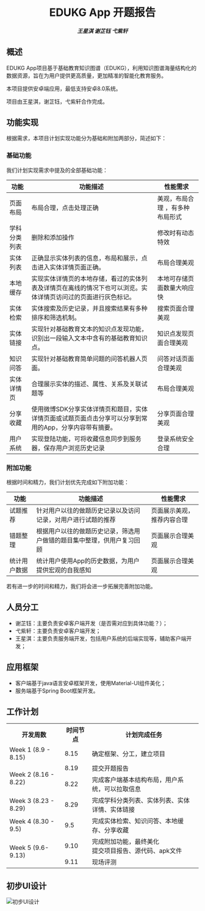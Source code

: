 <h1 align="center">EDUKG App 开题报告</h1>

<h5 align="center">王星淇 谢芷钰 弋紫轩</h5>

## 概述
EDUKG App项目基于基础教育知识图谱（EDUKG），利用知识图谱海量结构化的数据资源，旨在为用户提供更高质量，更加精准的智能化教育服务。

本项目提供安卓端应用，最低支持安卓8.0系统。

项目由王星淇，谢芷钰，弋紫轩合作完成。

## 功能实现

根据需求，本项目计划实现功能分为基础和附加两部分，简述如下：

### 基础功能

我们计划实现需求中提及的全部基础功能：

| 功能         | 功能描述                                                     | 性能需求                        |
| ------------ | ------------------------------------------------------------ | ------------------------------- |
| 页面布局     | 布局合理，点击处理正确                                       | 美观，布局合理 ，有多种布局形式 |
| 学科分类列表 | 删除和添加操作                                               | 修改时有动态特效                |
| 实体列表     | 正确显示实体列表的信息，布局和展示，点击进入实体详情页面正确。 | 布局合理美观                    |
| 本地缓存     | 实现实体详情页的本地存储，看过的实体列表及详情页在离线的情况下也可以浏览。实体详情页访问过的页面进行灰色标记。 | 本地可存储页面数量大响应快      |
| 实体检索     | 实体搜索及历史记录，并且搜索结果有多种排序和筛选机制。       | 搜索页面合理美观                |
| 实体链接     | 实现针对基础教育文本的知识点发现功能，识别出一段输入文本中含有的基础教育知识点。 | 知识点发现页面合理美观          |
| 知识问答     | 实现针对基础教育简单问题的问答机器人页面。                   | 问答对话页面合理美观            |
| 实体详情页   | 合理展示实体的描述、属性、关系及关联试题等                   | 布局合理美观                    |
| 分享收藏     | 使用微博SDK分享实体详情页和题目，实体详情页面或试题页面点击分享可以分享到常用的App，分享内容带有摘要。 | 分享页面合理美观                |
| 用户系统     | 实现登陆功能，可将收藏信息同步到服务器，保存用户浏览历史记录 | 登录系统安全合理                |

### 附加功能

根据时间和精力，我们计划优先完成如下附加功能：

| 功能         | 功能描述                                                     | 性能需求                   |
| ------------ | ------------------------------------------------------------ | -------------------------- |
| 试题推荐     | 针对用户以往的做题历史记录以及访问记录，对用户进行试题的推荐 | 页面展示美观，推荐内容合理 |
| 错题整理     | 根据用户以往的做题历史记录，筛选用户做错的题目集中整理，供用户复习回顾 | 页面展示合理美观           |
| 统计用户数据 | 统计用户使用App的历史数据，为用户提供宏观的自我感知          | 页面展示合理美观           |

若有进一步的时间和精力，我们将会进一步拓展完善附加功能。

## 人员分工

* 谢芷钰：主要负责安卓客户端开发（是否需对应到具体功能？）；
* 弋紫轩：主要负责安卓客户端开发；
* 王星淇：主要负责服务端开发，包括用户系统的后端实现等，辅助客户端开发；

## 应用框架
* 客户端基于java语言安卓框架开发，使用Material-UI组件美化；
* 服务端基于Spring Boot框架开发。

## 工作计划

<table>
    <tr>
        <th>开发周数</th>
        <th>时间节点</th>
        <th>计划完成任务</th>
    </tr>
    <tr>
        <td >Week 1 (8.9 - 8.15)</td>
        <td>8.15</td>
        <td>确定框架、分工，建立项目</td>
    </tr>
    <tr>
        <td rowspan="2">Week 2 (8.16 - 8.22)</td>
        <td>8.19</td>
        <td>提交开题报告</td>
    </tr>
    <tr>
        <td>8.22</td>
        <td>完成客户端基本结构布局，用户系统，可以拉取信息</td>
    </tr>
    <tr>
        <td>Week 3 (8.23 - 8.29)</td>
        <td>8.29</td>
        <td>完成学科分类列表、实体列表、实体详情、实体链接</td>
    </tr>
    <tr>
        <td>Week 4 (8.30 - 9.5)</td>
        <td>9.5</td>
        <td>完成实体检索、知识问答、本地缓存、分享收藏</td>
    </tr>
    <tr>
        <td rowspan="2">Week 5 (9.6-9.13)</td>
        <td>9.10</td>
        <td>完成附加功能，最终美化<br>提交项目报告、源代码、apk文件</td>
    </tr>
    <tr>
        <td>9.11</td>
        <td>现场评测</td>
    </tr>
</table>

## 初步UI设计
![初步UI设计](https://user-images.githubusercontent.com/60711941/129750232-5b2009bd-3030-4476-a05a-40bc9cc31f9f.jpg)
